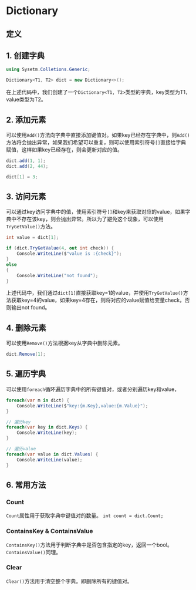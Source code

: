 # Dictionary
## 定义


## 1. 创建字典

```c#
using Sysetm.Colletions.Generic;

Dictionary<T1, T2> dict = new Dictionary<>();
```

在上述代码中，我们创建了一个`Dictionary<T1, T2>`类型的字典，key类型为T1，value类型为T2。

## 2. 添加元素

可以使用`Add()`方法向字典中直接添加键值对。如果key已经存在字典中，则`Add()`方法将会抛出异常，如果我们希望可以重复，则可以使用索引符号`[]`直接给字典赋值，这样如果key已经存在，则会更新对应的值。

```c#
dict.add(1, 1);
dict.add(2, 44);

dict[1] = 3;
```

## 3. 访问元素

可以通过key访问字典中的值，使用索引符号`[]`和key来获取对应的value，如果字典中不存在该key，则会抛出异常。所以为了避免这个现象，可以使用`TryGetValue()`方法。

```c#
int value = dict[1];

if (dict.TryGetValue(4, out int check)) {
    Console.WriteLine($"value is :{check}");
}
else 
{
    Console.WriteLine("not found");
}
```

上述代码中，我们通过`dict[1]`直接获取key=1的value，并使用`TryGetValue()`方法获取key=4的value，如果key=4存在，则将对应的value赋值给变量check，否则输出not found。

## 4. 删除元素

可以使用`Remove()`方法根据key从字典中删除元素。

```c#
dict.Remove(1);
```

## 5. 遍历字典

可以使用`foreach`循环遍历字典中的所有键值对，或者分别遍历key和value，

```c#
foreach(var m in dict) {
    Console.WriteLine($"key:{m.Key},value:{m.Value}");
}

// 遍历key
foreach(var key in dict.Keys) {
    Console.WriteLine(key);
}

// 遍历value
foreach(var value in dict.Values) {
    Console.WriteLine(value);
}
```

## 6. 常用方法

### Count

`Count`属性用于获取字典中键值对的数量。
`int count = dict.Count;`

### ContainsKey & ContainsValue

`ContainsKey()`方法用于判断字典中是否包含指定的key，返回一个bool。`ContainsValue()`同理。

### Clear

`Clear()`方法用于清空整个字典。即删除所有的键值对。


